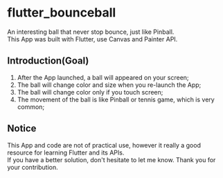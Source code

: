 # flutter_bounceball

An interesting ball that never stop bounce, just like Pinball.    
This App was built with Flutter, use Canvas and Painter API.

## Introduction(Goal)

1. After the App launched, a ball will appeared on your screen;   
2. The ball will change color and size when you re-launch the App;   
3. The ball will change color only if you touch screen;    
4. The movement of the ball is like Pinball or tennis game, which is very common;   

## Notice   

This App and code are not of practical use, however it really a good resource for learning Flutter and its APIs.   
If you have a better solution, don't hesitate to let me know. Thank you for your contribution.   
